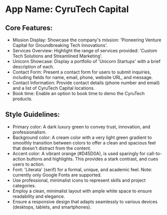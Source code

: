 # **App Name**: CyruTech Capital

## Core Features:

- Mission Display: Showcase the company's mission: 'Pioneering Venture Capital for Groundbreaking Tech Innovations'.
- Services Overview: Highlight the range of services provided: 'Custom Tech Solutions and Streamlined Marketing'.
- Unicorn Showcase: Display a portfolio of 'Unicorn Startups' with a brief description of each.
- Contact Form: Present a contact form for users to submit inquiries, including fields for name, email, phone, website URL, and message.
- Contact Information: Provide contact details (phone number and email) and a list of CyruTech Capital locations.
- Book time: Enable an option to book time to demo the CyruTech products.

## Style Guidelines:

- Primary color: A dark luxury green to convey trust, innovation, and professionalism.
- Background color: A cream color with a very light green gradient to smoothly transition between colors to offer a clean and spacious feel that doesn't distract from the content.
- Accent color: A vibrant orange (#D45D0A), is used sparingly for call-to-action buttons and highlights. This provides a stark contrast, and cues users to action.
- Font: 'Literata' (serif) for a formal, unique, and academic feel. Note: currently only Google Fonts are supported.
- Use professional, minimalist icons to represent skills and project categories.
- Employ a clean, minimalist layout with ample white space to ensure readability and elegance.
- Ensure a responsive design that adapts seamlessly to various devices (desktops, tablets, and smartphones).